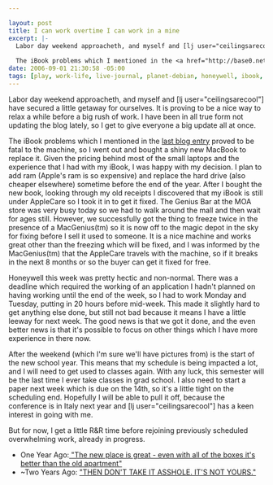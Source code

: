 ```yaml
--- 

layout: post
title: I can work overtime I can work in a mine
excerpt: |-
  Labor day weekend approacheth, and myself and [lj user="ceilingsarecool"] have secured a little getaway for ourselves.  It is proving to be a nice way to relax a while before a big rush of work.  I have been in all true form not updating the blog lately, so I get to give everyone a big update all at once.
  
  The iBook problems which I mentioned in the <a href="http://base0.net/archives/217-Late-at-night-when-the-wires-in-the-walls.html">last blog entry</a> proved to be fatal to the machine, so I went out and bought a shiny new MacBook to replace it.
date: 2006-09-01 21:30:58 -05:00
tags: [play, work-life, live-journal, planet-debian, honeywell, ibook, classes, holiday, research]
---
```

Labor day weekend approacheth, and myself and [lj user="ceilingsarecool"] have secured a little getaway for ourselves.  It is proving to be a nice way to relax a while before a big rush of work.  I have been in all true form not updating the blog lately, so I get to give everyone a big update all at once.

The iBook problems which I mentioned in the <a href="http://base0.net/archives/217-Late-at-night-when-the-wires-in-the-walls.html">last blog entry</a> proved to be fatal to the machine, so I went out and bought a shiny new MacBook to replace it.  Given the pricing behind most of the small laptops and the experience that I had with my iBook, I was happy with my decision.  I plan to add ram (Apple's ram is so expensive) and replace the hard drive (also cheaper elsewhere) sometime before the end of the year.  After I bought the new book, looking through my old receipts I discovered that my iBook is still under AppleCare so I took it in to get it fixed.   The Genius Bar at the MOA store was very busy today so we had to walk around the mall and then wait for ages still.  However, we successfully got the thing to freeze twice in the presence of a MacGenius(tm) so it is now off to the magic depot in the sky for fixing before I sell it used to someone.  It is a nice machine and works great other than the freezing which will be fixed, and I was informed by the MacGenius(tm) that the AppleCare travels with the machine, so if it breaks in the next 8 months or so the buyer can get it fixed for free.

Honeywell this week was pretty hectic and non-normal.  There was a deadline which required the working of an application I hadn't planned on having working until the end of the week, so I had to work Monday and Tuesday, putting in 20 hours before mid-week.  This made it slightly hard to get anything else done, but still not bad because it means I have a little leeway for next week.  The good news is that we got it done, and the even better news is that it's possible to focus on other things which I have more experience in there now.

After the weekend (which I'm sure we'll have pictures from) is the start of the new school year.  This means that my schedule is being impacted a lot, and I will need to get used to classes again.  With any luck, this semester will be the last time I ever take classes in grad school.  I also need to start a paper next week which is due on the 14th, so it's a little tight on the scheduling end.  Hopefully I will be able to pull it off, because the conference is in Italy next year and [lj user="ceilingsarecool"] has a keen interest in going with me.

But for now, I get a little R&amp;R time before rejoining previously scheduled overwhelming work, already in progress.
<ul>
	<li> One Year Ago:<a href="http://base0.net/archives/55-I-was-sitting,-waiting,-wishing...html"> "The new place is great - even with all of the boxes it's better than the old apartment"</a></li>
	<li> ~Two Years Ago: <a href="http://base0.net/archives/92-What-is-wrong-with-people-these-days.html">"THEN DON'T TAKE IT ASSHOLE. IT'S NOT YOURS."</a></li>
</ul>
